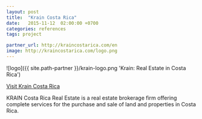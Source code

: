 ```yaml
---
layout: post
title:  "Krain Costa Rica"
date:   2015-11-12  02:00:00 +0700
categories: references
tags: project

partner_url: http://kraincostarica.com/en
image: http://kraincostarica.com/logo.png
---
```


![logo]({{ site.path-partner }}/krain-logo.png 'Krain: Real Estate in Costa Rica')

<!--more-->

[Visit Krain Costa Rica](http://kraincostarica.com/)

KRAIN Costa Rica Real Estate is a real estate brokerage firm offering complete services for the purchase and sale of land and properties in Costa Rica.